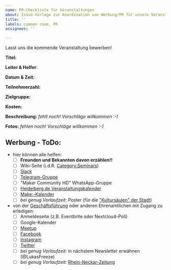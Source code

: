 ```yaml
---
name: PR-Checkliste für Veranstaltungen
about: Issue-Vorlage zur Koordination von Werbung/PR für unsere Veranstaltungen
title: ''
labels: common room, PR
assignees: ''

---
```


Lasst uns die kommende Veranstaltung bewerben!

**Titel:**

**Leiter & Helfer**: 

**Datum & Zeit:** 

**Teilnehmerzahl:** 

**Zielgruppe:**

**Kosten:**

**Beschreibung:** *fehlt noch! Vorschläge willkommen :-)*

**Fotos:** *fehlen noch! Vorschläge willkommen :-)*

## Werbung - ToDo:

* hier können alle helfen:
  * [ ] **Freunden und Bekannten davon erzählen!!**
  * [ ] Wiki-Seite (i.d.R. [Category:Seminars](https://wiki.comakingspace.de/Category:Seminars))
  * [ ] [Slack](https://wiki.comakingspace.de/Slack)
  * [ ] [Telegram-Gruppe](https://wiki.comakingspace.de/Telegram_Group)
  * [ ] "Maker Community HD" WhatsApp-Gruppe
  * [ ] [Heidelberg.de Veranstaltungskalender](https://www.heidelberg.de/hd,Lde/HD/Erleben/veranstaltungskalender.html)
  * [ ] [Make:-Kalender](https://www.heise.de/make/kalender/new_event/)
  * [ ] *bei genug Vorlaufzeit:* Poster (für die ["Kultursäulen" der Stadt](https://www.heidelberg.de/hd,Lde/HD/Rathaus/Kultursaeulen+_+kostenloses+Plakatieren.html))

* von der [Geschäftsführung](https://wiki.comakingspace.de/Management) oder anderen Ehrenamtlichen mit Zugang zu erledigen:
  * [ ] Anmeldeseite (z.B. Eventbrite oder Nextcloud-Poll)
  * [ ] Google-Kalender
  * [ ] [Meetup](https://www.meetup.com/de-DE/Heidelberg-Makers-Meetup/)
  * [ ] [Facebook](https://www.facebook.com/comakingspace/)
  * [ ] [Instagram](https://www.instagram.com/comakingspace/)
  * [ ] [Twitter](https://www.twitter.com/comakingspace/)
  * [ ] *bei genug Vorlaufzeit:* in nächstem Newsletter erwähnen (@LukasFreeze)
  * [ ] *bei genug Vorlaufzeit:* [Rhein-Neckar-Zeitung](https://www.rnz.de/kontakt/redaktionen.html)
